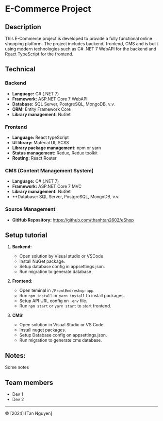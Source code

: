 # E-Commerce Project

## Description

This E-Commerce project is developed to provide a fully functional online shopping platform. The project includes backend, frontend, CMS and is built using modern technologies such as C# .NET 7 WebAPI for the backend and React TypeScript for the frontend.

## Technical

### Backend

- **Language:** C# (.NET 7)
- **Framework:** ASP.NET Core 7 WebAPI
- **Database:** SQL Server, PostgreSQL, MongoDB, v.v.
- **ORM:** Entity Framework Core
- **Library management:** NuGet

### Frontend

- **Language:** React typeScript
- **UI library:** Material UI, SCSS
- **Library package management:** npm or yarn
- **Status management:** Redux, Redux toolkit
- **Routing:** React Router

### CMS (Content Management System)

- **Language:** C# (.NET 7)
- **Framework:** ASP.NET Core 7 MVC
- **Library management:** NuGet
- **Database: SQL Server, PostgreSQL, MongoDB, v.v.

### Source Management

- **GitHub Repository:** https://github.com/thanhtan2602/eShop

## Setup tutorial

1. **Backend:**
   - Open solution by Visual studio or VSCode
   - Install NuGet package.
   - Setup database config in appsettings.json.
   - Run migration to generate database

2. **Frontend:**
   - Open teminal in `/FrontEnd/eshop-app`.
   - Run `npm install` or `yarn install` to install packages.
   - Setup API URL config on `.env` file.
   - Run `npm start` or `yarn start` to start frontend.

3. **CMS:**
   - Open solution in Visual Studio or VS Code.
   - Install nuget packages.
   - Setup Database config on appsettings.json.
   - Run migration to generate cms database.

## Notes:

Some notes

## Team members

- Dev 1
- Dev 2

---
© [2024] [Tan Nguyen]
